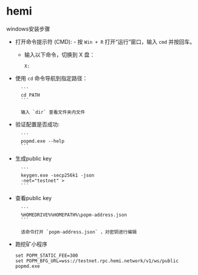# hemi

windows安装步骤

 - 打开命令提示符 (CMD):
        - 按 `Win + R` 打开“运行”窗口，输入 `cmd` 并按回车。
    - 输入以下命令，切换到 X 盘：
        
        ```
        X:
        ```
        
    
- 使用 `cd` 命令导航到指定路径：
        
        ```
        cd PATH
        ```
        
        输入 `dir` 查看文件夹内文件
        
    
- 验证配置是否成功:
        
        ```
        popmd.exe --help
        ```
        
- 生成public key
        
        ```
        keygen.exe -secp256k1 -json 
        -net="testnet" > 
        ```
        
- 查看public key
        
        ```
        %HOMEDRIVE%%HOMEPATH%\popm-address.json
        ```
        
        该命令打开 `popm-address.json` ，对密钥进行编辑
        
- 跑挖矿小程序
    
    ```
    set POPM_STATIC_FEE=300
    set POPM_BFG_URL=wss://testnet.rpc.hemi.network/v1/ws/public
    popmd.exe
    ```
